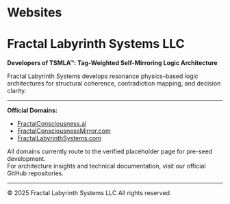 # Websites

# Fractal Labyrinth Systems LLC  
**Developers of TSMLA™: Tag-Weighted Self-Mirroring Logic Architecture**  

Fractal Labyrinth Systems develops resonance physics–based logic architectures for structural coherence, contradiction mapping, and decision clarity.  

---

**Official Domains:**  
- [FractalConsciousness.ai](https://fractalconsciousness.ai)  
- [FractalConsciousnessMirror.com](https://fractalconsciousnessmirror.com)  
- [FractalLabyrinthSystems.com](https://fractallabyrinthsystems.com)  

All domains currently route to the verified placeholder page for pre-seed development.  
For architecture insights and technical documentation, visit our official GitHub repositories.  

---

© 2025 Fractal Labyrinth Systems LLC All rights reserved.
